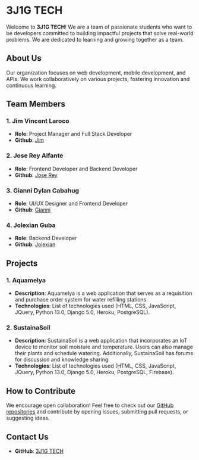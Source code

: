 # 3J1G TECH

Welcome to **3J1G TECH**! We are a team of passionate students who want to be developers committed to building impactful projects that solve real-world problems. We are dedicated to learning and growing together as a team.

## About Us
Our organization focuses on web development, mobile development, and APIs. We work collaboratively on various projects, fostering innovation and continuous learning.

## Team Members

### 1. Jim Vincent Laroco
- **Role**: Project Manager and Full Stack Developer
- **Github**: [Jim](https://github.com/jimm22)

### 2. Jose Rey Alfante
- **Role**: Frontend Developer and Backend Developer
- **Github**: [Jose Rey](https://github.com/prgrmr-jr)  

### 3. Gianni Dylan Cabahug
- **Role**: UI/UX Designer and Frontend Developer
- **Github**: [Gianni](https://github.com/giannidylancbhg)

### 4. Jolexian Guba
- **Role**: Backend Developer
- **Github**: [Jolexian](https://github.com/JolexianGuba08)

## Projects

### 1. Aquamelya
- **Description**: Aquamelya is a web application that serves as a requisition and purchase order system for water refilling stations.
- **Technologies**: List of technologies used (HTML, CSS, JavaScript, JQuery, Python 13.0, Django 5.0, Heroku, PostgreSQL).

### 2. SustainaSoil
- **Description**: SustainaSoil is a web application that incorporates an IoT device to monitor soil moisture and temperature. Users can also manage their plants and schedule watering. Additionally, SustainaSoil has forums for discussion and knowledge sharing.
- **Technologies**: List of technologies used (HTML, CSS, JavaScript, JQuery, Python 13.0, Django 5.0, Heroku, PostgreSQL, Firebase).

## How to Contribute

We encourage open collaboration! Feel free to check out our [GitHub repositories](https://github.com/orgs/3J1G-TECH/repositories) and contribute by opening issues, submitting pull requests, or suggesting ideas.

## Contact Us

- **GitHub**: [3J1G TECH](https://github.com/3J1G-TECH)


